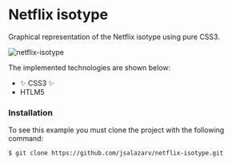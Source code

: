 # Netflix isotype

Graphical representation of the Netflix isotype using pure CSS3. 

![netflix-isotype](https://user-images.githubusercontent.com/20529328/177202043-6c2bbb99-ede1-425b-a986-4b99e879fa3b.gif)


The implemented technologies are shown below:

- ✨ CSS3 ✨
- HTLM5


### Installation

To see this example you must clone the project with the following command:

```bash
$ git clone https://github.com/jsalazarv/netflix-isotype.git
```
